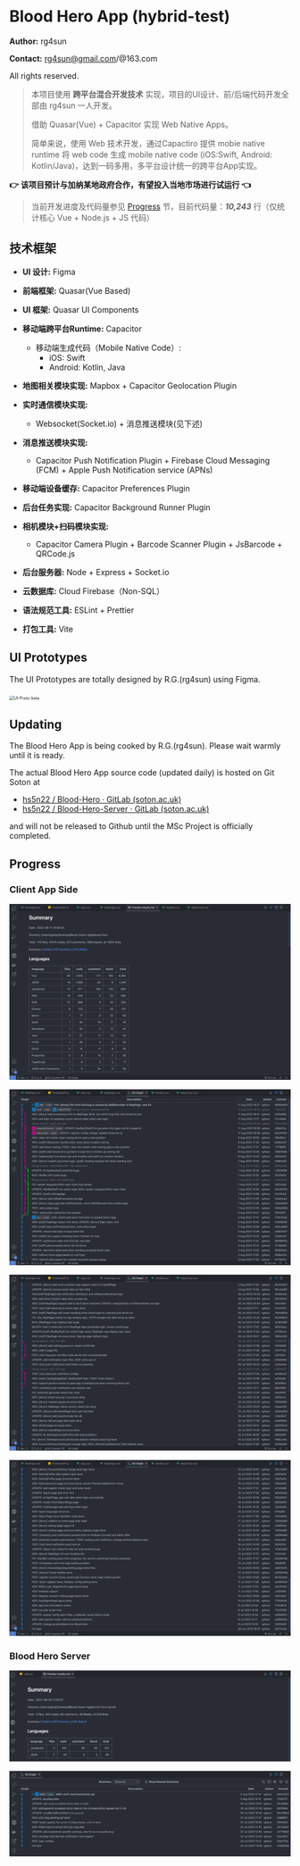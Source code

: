# Blood Hero App (hybrid-test)

**Author:** rg4sun

**Contact:** <rg4sun@gmail.com>/@163.com

All rights reserved.

> 本项目使用 **跨平台混合开发技术** 实现，项目的UI设计、前/后端代码开发全部由 rg4sun 一人开发。
>
> 借助 Quasar(Vue) + Capacitor 实现 Web Native Apps。
>
> 简单来说，使用 Web 技术开发，通过Capactiro 提供 mobie native runtime 将 web code 生成 mobile native code (iOS:Swift, Android: Kotlin/Java)，达到一码多用，多平台设计统一的跨平台App实现。

**👉 该项目预计与加纳某地政府合作，有望投入当地市场进行试运行 👈**

> 当前开发进度及代码量参见 <a href="#progress">Progress</a> 节，目前代码量：***10,243***  行（仅统计核心 Vue + Node.js + JS 代码）

## 技术框架

+ **UI 设计:**  Figma

+ **前端框架:** Quasar(Vue Based)
+ **UI 框架:**  Quasar UI Components
+ **移动端跨平台Runtime:** Capacitor
  + 移动端生成代码（Mobile Native Code）:
    + iOS: Swift
    + Android: Kotlin, Java
+ **地图相关模块实现:** Mapbox + Capacitor Geolocation Plugin
+ **实时通信模块实现:**
  + Websocket(Socket.io) + 消息推送模块(见下述)

+ **消息推送模块实现:**
  + Capacitor Push Notification Plugin + Firebase Cloud Messaging (FCM) + Apple Push Notification service (APNs)
+ **移动端设备缓存:**  Capacitor Preferences Plugin
+ **后台任务实现:** Capacitor Background Runner Plugin
+ **相机模块+扫码模块实现:**
  + Capacitor Camera Plugin + Barcode Scanner Plugin + JsBarcode + QRCode.js
+ **后台服务器:** Node + Express + Socket.io
+ **云数据库:** Cloud Firebase（Non-SQL）
+ **语法规范工具:** ESLint + Prettier
+ **打包工具:** Vite

## UI Prototypes

The UI Prototypes are totally designed by R.G.(rg4sun) using Figma.

<img src="./.md-imgs/README.assets/UI-Proto-beta.png" alt="UI-Proto-beta" style="zoom:50%;" />

## Updating

The Blood Hero App is being cooked by R.G.(rg4sun). Please wait warmly until it is ready.

The actual Blood Hero App source code (updated daily) is hosted on Git Soton at

+ [hs5n22 / Blood-Hero · GitLab (soton.ac.uk)](https://git.soton.ac.uk/hs5n22/blood-hero)
+ [hs5n22 / Blood-Hero-Server · GitLab (soton.ac.uk)](https://git.soton.ac.uk/hs5n22/blood-hero-server)

and will not be released to Github until the MSc Project is officially completed.

## Progress

### Client App Side

![image-20230811193938124](./.md-imgs/README.assets/image-20230811193938124.png)

![image-20230811194018046](./.md-imgs/README.assets/image-20230811194018046.png)

![image-20230811194042728](./.md-imgs/README.assets/image-20230811194042728.png)

![image-20230811194119069](./.md-imgs/README.assets/image-20230811194119069.png)



### Blood Hero Server

![image-20230805173037242](./.md-imgs/README.assets/image-20230805173037242.png)

![image-20230805173059931](./.md-imgs/README.assets/image-20230805173059931.png)

